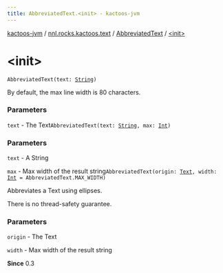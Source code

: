 ```yaml
---
title: AbbreviatedText.<init> - kactoos-jvm
---
```


[kactoos-jvm](../../index.html) / [nnl.rocks.kactoos.text](../index.html) / [AbbreviatedText](index.html) / [&lt;init&gt;](./-init-.html)

# &lt;init&gt;

`AbbreviatedText(text: `[`String`](https://kotlinlang.org/api/latest/jvm/stdlib/kotlin/-string/index.html)`)`

By default, the max line width is 80 characters.

### Parameters

`text` - The Text`AbbreviatedText(text: `[`String`](https://kotlinlang.org/api/latest/jvm/stdlib/kotlin/-string/index.html)`, max: `[`Int`](https://kotlinlang.org/api/latest/jvm/stdlib/kotlin/-int/index.html)`)`

### Parameters

`text` - A String

`max` - Max width of the result string`AbbreviatedText(origin: `[`Text`](../../nnl.rocks.kactoos/-text/index.html)`, width: `[`Int`](https://kotlinlang.org/api/latest/jvm/stdlib/kotlin/-int/index.html)` = AbbreviatedText.MAX_WIDTH)`

Abbreviates a Text using ellipses.

There is no thread-safety guarantee.

### Parameters

`origin` - The Text

`width` - Max width of the result string

**Since**
0.3


